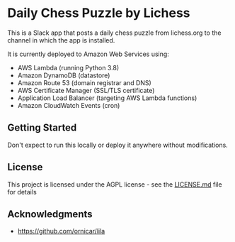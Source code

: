 # Daily Chess Puzzle by Lichess

This is a Slack app that posts a daily chess puzzle from lichess.org to the channel in which the app is installed.

It is currently deployed to Amazon Web Services using:

* AWS Lambda (running Python 3.8)
* Amazon DynamoDB (datastore)
* Amazon Route 53 (domain registrar and DNS)
* AWS Certificate Manager (SSL/TLS certificate)
* Application Load Balancer (targeting AWS Lambda functions)
* Amazon CloudWatch Events (cron)

## Getting Started

Don't expect to run this locally or deploy it anywhere without modifications.

## License

This project is licensed under the AGPL license - see the [LICENSE.md](LICENSE.md) file for details

## Acknowledgments

* https://github.com/ornicar/lila